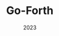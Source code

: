 ---
title: Go-Forth
description: A static site generator written in Go
date: 2023
link: https://github.com/iamseeley/go-forth
why: Why did you make this project?
featured: true
draft: false
---